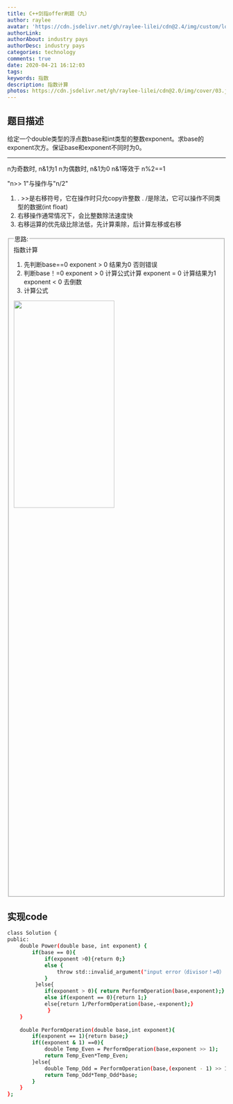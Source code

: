```yaml
---
title: C++剑指offer刷题（九）
author: raylee
avatar: 'https://cdn.jsdelivr.net/gh/raylee-lilei/cdn@2.4/img/custom/logo_1.png'
authorLink: 
authorAbout: industry pays
authorDesc: industry pays
categories: technology
comments: true
date: 2020-04-21 16:12:03
tags:
keywords: 指数
description: 指数计算
photos: https://cdn.jsdelivr.net/gh/raylee-lilei/cdn@2.0/img/cover/03.jpg.webp
---
```


## 题目描述
给定一个double类型的浮点数base和int类型的整数exponent。求base的exponent次方。保证base和exponent不同时为0。
*********************
n为奇数时, n&1为1
n为偶数时, n&1为0
n&1等效于  n%2==1

"n>> 1"与操作与"n/2"

1. . >>是右移符号，它在操作时只允copy许整数
   . /是除法，它可以操作不同类型的数据(int  float)
2. 右移操作通常情况下，会比整数除法速度快
3. 右移运算的优先级比除法低，先计算乘除，后计算左移或右移


<form action="" method="">
<fieldset><legend font-weight:600>思路:</legend>
<div align=“Center”>指数计算</div>

1. 先判断base==0  exponent > 0   结果为0       否则错误
2. 判断base！=0   exponent > 0   计算公式计算   exponent = 0  计算结果为1     exponent < 0   去倒数
3. 计算公式 
<img src="https://cdn.jsdelivr.net/gh/raylee-lilei/cdn@3.7/img/article/CPPoffer/zhishujisuan.png" width = 70% height = 35% />
</fieldset>
</form>

## 实现code

``` bash
class Solution {
public:
    double Power(double base, int exponent) {
        if(base == 0){
            if(exponent >0){return 0;}
            else {
                throw std::invalid_argument("input error（divisor！=0）||0 at the same time）");
            }
         }else{
            if(exponent > 0){ return PerformOperation(base,exponent);}
            else if(exponent == 0){return 1;}
            else{return 1/PerformOperation(base,-exponent);}
             }
    }
    
    double PerformOperation(double base,int exponent){
        if(exponent == 1){return base;}
        if((exponent & 1) ==0){
            double Temp_Even = PerformOperation(base,exponent >> 1);
            return Temp_Even*Temp_Even;
        }else{
            double Temp_Odd = PerformOperation(base,(exponent - 1) >> 1);
            return Temp_Odd*Temp_Odd*base;
        }
    }
};
```